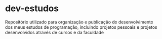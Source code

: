 # dev-estudos
Repositório utilizado para organização e publicação do desenvolvimento dos meus estudos de programação, incluindo projetos pessoais e projetos desenvolvidos através de cursos e da faculdade
